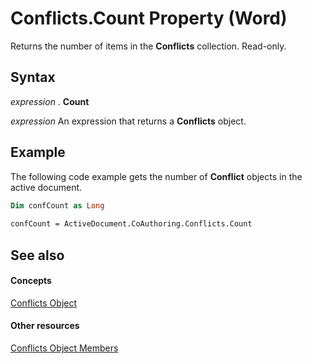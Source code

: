 
# Conflicts.Count Property (Word)

Returns the number of items in the  **Conflicts** collection. Read-only.


## Syntax

 _expression_ . **Count**

 _expression_ An expression that returns a **Conflicts** object.


## Example

The following code example gets the number of  **Conflict** objects in the active document.


```vb
Dim confCount as Long 
 
confCount = ActiveDocument.CoAuthoring.Conflicts.Count 

```


## See also


#### Concepts


[Conflicts Object](476e8f6d-c93e-b372-2fa7-1c9a4a84a182.md)
#### Other resources


[Conflicts Object Members](395fd60d-6772-9e2a-83b8-562b3c6c6342.md)
